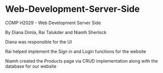 # Web-Development-Server-Side
COMP H2029 - Web Development Server Side

By Diana Dimla, Rai Talukder and Niamh Sherlock 

Diana was responsible for the UI

Rai helped implement the Sign in and Login functions for the website

Niamh created the Products page via CRUD implementation along with the database for our website
